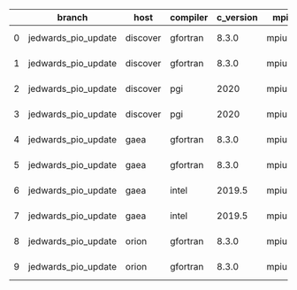 |    | branch              | host     | compiler   | c_version   | mpi    | m_version   | o_g   | os     | build   | u_pass   | u_fail   | s_pass   | s_fail   | e_pass   | e_fail   |   nuopc_pass |   nuopc_fail | hash                                    | git_hash                                                                                                   | modified            |
|----|---------------------|----------|------------|-------------|--------|-------------|-------|--------|---------|----------|----------|----------|----------|----------|----------|--------------|--------------|-----------------------------------------|------------------------------------------------------------------------------------------------------------|---------------------|
|  0 | jedwards_pio_update | discover | gfortran   | 8.3.0       | mpiuni | none        | O     | Linux  | Fail    | fail     | fail     | fail     | fail     | fail     | fail     |            0 |           50 | ESMF_8_3_0_beta_snapshot_06-83-g4a71250 | [artifacts](https://github.com/esmf-org/esmf-test-artifacts/tree/236366700844ce77608d1130ad9c7661b732c05f) | 02/24/2022_18:26:05 |
|  1 | jedwards_pio_update | discover | gfortran   | 8.3.0       | mpiuni | none        | g     | Linux  | Fail    | fail     | fail     | fail     | fail     | fail     | fail     |            0 |           50 | ESMF_8_3_0_beta_snapshot_06-83-g4a71250 | [artifacts](https://github.com/esmf-org/esmf-test-artifacts/tree/236366700844ce77608d1130ad9c7661b732c05f) | 02/24/2022_18:26:05 |
|  2 | jedwards_pio_update | discover | pgi        | 2020        | mpiuni | none        | O     | Linux  | Fail    | fail     | fail     | fail     | fail     | fail     | fail     |            0 |           50 | ESMF_8_3_0_beta_snapshot_06-83-g4a71250 | [artifacts](https://github.com/esmf-org/esmf-test-artifacts/tree/236366700844ce77608d1130ad9c7661b732c05f) | 02/24/2022_18:26:05 |
|  3 | jedwards_pio_update | discover | pgi        | 2020        | mpiuni | none        | g     | Linux  | Fail    | fail     | fail     | fail     | fail     | fail     | fail     |            0 |           50 | ESMF_8_3_0_beta_snapshot_06-83-g4a71250 | [artifacts](https://github.com/esmf-org/esmf-test-artifacts/tree/236366700844ce77608d1130ad9c7661b732c05f) | 02/24/2022_18:26:05 |
|  4 | jedwards_pio_update | gaea     | gfortran   | 8.3.0       | mpiuni | none        | O     | Unicos | Fail    | fail     | fail     | fail     | fail     | fail     | fail     |            0 |           50 | ESMF_8_3_0_beta_snapshot_06-83-g4a71250 | [artifacts](https://github.com/esmf-org/esmf-test-artifacts/tree/f2992d8756dd98e12e2f169b06e6d64acddd0276) | 02/24/2022_18:26:26 |
|  5 | jedwards_pio_update | gaea     | gfortran   | 8.3.0       | mpiuni | none        | g     | Unicos | Fail    | fail     | fail     | fail     | fail     | fail     | fail     |            0 |           50 | ESMF_8_3_0_beta_snapshot_06-83-g4a71250 | [artifacts](https://github.com/esmf-org/esmf-test-artifacts/tree/f2992d8756dd98e12e2f169b06e6d64acddd0276) | 02/24/2022_18:26:26 |
|  6 | jedwards_pio_update | gaea     | intel      | 2019.5      | mpiuni | none        | O     | Unicos | Fail    | fail     | fail     | fail     | fail     | fail     | fail     |            0 |           50 | ESMF_8_3_0_beta_snapshot_06-83-g4a71250 | [artifacts](https://github.com/esmf-org/esmf-test-artifacts/tree/f2992d8756dd98e12e2f169b06e6d64acddd0276) | 02/24/2022_18:26:26 |
|  7 | jedwards_pio_update | gaea     | intel      | 2019.5      | mpiuni | none        | g     | Unicos | Fail    | fail     | fail     | fail     | fail     | fail     | fail     |            0 |           50 | ESMF_8_3_0_beta_snapshot_06-83-g4a71250 | [artifacts](https://github.com/esmf-org/esmf-test-artifacts/tree/f2992d8756dd98e12e2f169b06e6d64acddd0276) | 02/24/2022_18:26:26 |
|  8 | jedwards_pio_update | orion    | gfortran   | 8.3.0       | mpiuni | none        | O     | Linux  | Fail    | fail     | fail     | fail     | fail     | fail     | fail     |            0 |           50 | ESMF_8_3_0_beta_snapshot_06-83-g4a71250 | [artifacts](https://github.com/esmf-org/esmf-test-artifacts/tree/3b188ee9852738b9204edd30229266d9aa18c01e) | 02/24/2022_18:27:52 |
|  9 | jedwards_pio_update | orion    | gfortran   | 8.3.0       | mpiuni | none        | g     | Linux  | Fail    | fail     | fail     | fail     | fail     | fail     | fail     |            0 |           50 | ESMF_8_3_0_beta_snapshot_06-83-g4a71250 | [artifacts](https://github.com/esmf-org/esmf-test-artifacts/tree/3b188ee9852738b9204edd30229266d9aa18c01e) | 02/24/2022_18:27:52 |